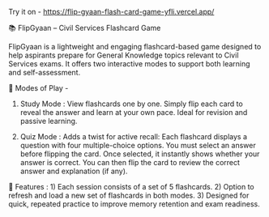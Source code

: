 Try it on - https://flip-gyaan-flash-card-game-yfli.vercel.app/

📚 FlipGyaan – Civil Services Flashcard Game

FlipGyaan is a lightweight and engaging flashcard-based game designed to help aspirants prepare for General Knowledge topics relevant to Civil Services exams. It offers two interactive modes to support both learning and self-assessment.

🔹 Modes of Play - 
 1) Study Mode : 
      View flashcards one by one. Simply flip each card to reveal the answer and learn at your own pace. Ideal for revision and passive learning.

2) Quiz Mode :
      Adds a twist for active recall:
        Each flashcard displays a question with four multiple-choice options.
        You must select an answer before flipping the card.
        Once selected, it instantly shows whether your answer is correct.
        You can then flip the card to review the correct answer and explanation (if any).

🔁 Features : 
      1) Each session consists of a set of 5 flashcards.
      2) Option to refresh and load a new set of flashcards in both modes.
      3) Designed for quick, repeated practice to improve memory retention and exam readiness.
